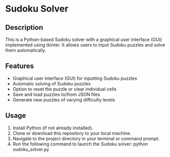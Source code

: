 # Sudoku Solver

## Description
This is a Python-based Sudoku solver with a graphical user interface (GUI) implemented using tkinter. It allows users to input Sudoku puzzles and solve them automatically.

## Features
- Graphical user interface (GUI) for inputting Sudoku puzzles
- Automatic solving of Sudoku puzzles
- Option to reset the puzzle or clear individual cells
- Save and load puzzles to/from JSON files
- Generate new puzzles of varying difficulty levels

## Usage
1. Install Python (if not already installed).
2. Clone or download this repository to your local machine.
3. Navigate to the project directory in your terminal or command prompt.
4. Run the following command to launch the Sudoku solver: python sudoku_solver.py
